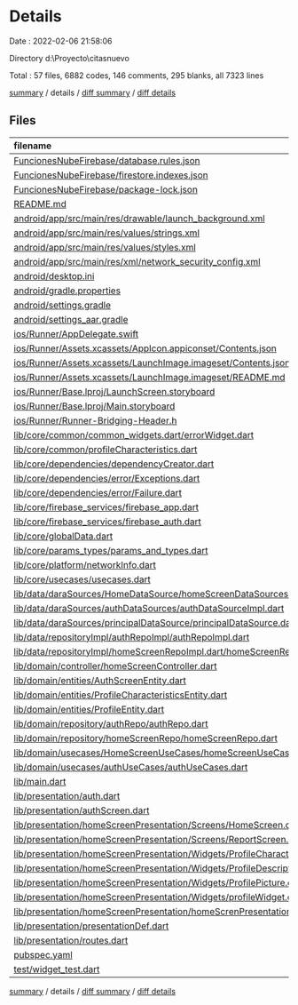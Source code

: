 # Details

Date : 2022-02-06 21:58:06

Directory d:\Proyecto\citasnuevo

Total : 57 files,  6882 codes, 146 comments, 295 blanks, all 7323 lines

[summary](results.md) / details / [diff summary](diff.md) / [diff details](diff-details.md)

## Files
| filename | language | code | comment | blank | total |
| :--- | :--- | ---: | ---: | ---: | ---: |
| [FuncionesNubeFirebase/database.rules.json](/FuncionesNubeFirebase/database.rules.json) | JSON | 6 | 0 | 0 | 6 |
| [FuncionesNubeFirebase/firestore.indexes.json](/FuncionesNubeFirebase/firestore.indexes.json) | JSON | 4 | 0 | 1 | 5 |
| [FuncionesNubeFirebase/package-lock.json](/FuncionesNubeFirebase/package-lock.json) | JSON | 4,627 | 0 | 1 | 4,628 |
| [README.md](/README.md) | Markdown | 10 | 0 | 7 | 17 |
| [android/app/src/main/res/drawable/launch_background.xml](/android/app/src/main/res/drawable/launch_background.xml) | XML | 4 | 7 | 2 | 13 |
| [android/app/src/main/res/values/strings.xml](/android/app/src/main/res/values/strings.xml) | XML | 5 | 5 | 3 | 13 |
| [android/app/src/main/res/values/styles.xml](/android/app/src/main/res/values/styles.xml) | XML | 9 | 9 | 1 | 19 |
| [android/app/src/main/res/xml/network_security_config.xml](/android/app/src/main/res/xml/network_security_config.xml) | XML | 8 | 0 | 0 | 8 |
| [android/desktop.ini](/android/desktop.ini) | Ini | 4 | 0 | 1 | 5 |
| [android/gradle.properties](/android/gradle.properties) | Properties | 4 | 0 | 1 | 5 |
| [android/settings.gradle](/android/settings.gradle) | Groovy | 12 | 0 | 4 | 16 |
| [android/settings_aar.gradle](/android/settings_aar.gradle) | Groovy | 1 | 0 | 1 | 2 |
| [ios/Runner/AppDelegate.swift](/ios/Runner/AppDelegate.swift) | Swift | 12 | 0 | 2 | 14 |
| [ios/Runner/Assets.xcassets/AppIcon.appiconset/Contents.json](/ios/Runner/Assets.xcassets/AppIcon.appiconset/Contents.json) | JSON | 122 | 0 | 1 | 123 |
| [ios/Runner/Assets.xcassets/LaunchImage.imageset/Contents.json](/ios/Runner/Assets.xcassets/LaunchImage.imageset/Contents.json) | JSON | 23 | 0 | 1 | 24 |
| [ios/Runner/Assets.xcassets/LaunchImage.imageset/README.md](/ios/Runner/Assets.xcassets/LaunchImage.imageset/README.md) | Markdown | 3 | 0 | 2 | 5 |
| [ios/Runner/Base.lproj/LaunchScreen.storyboard](/ios/Runner/Base.lproj/LaunchScreen.storyboard) | XML | 36 | 1 | 1 | 38 |
| [ios/Runner/Base.lproj/Main.storyboard](/ios/Runner/Base.lproj/Main.storyboard) | XML | 25 | 1 | 1 | 27 |
| [ios/Runner/Runner-Bridging-Header.h](/ios/Runner/Runner-Bridging-Header.h) | C++ | 1 | 0 | 1 | 2 |
| [lib/core/common/common_widgets.dart/errorWidget.dart](/lib/core/common/common_widgets.dart/errorWidget.dart) | Dart | 17 | 0 | 7 | 24 |
| [lib/core/common/profileCharacteristics.dart](/lib/core/common/profileCharacteristics.dart) | Dart | 73 | 1 | 10 | 84 |
| [lib/core/dependencies/dependencyCreator.dart](/lib/core/dependencies/dependencyCreator.dart) | Dart | 71 | 2 | 9 | 82 |
| [lib/core/dependencies/error/Exceptions.dart](/lib/core/dependencies/error/Exceptions.dart) | Dart | 35 | 0 | 7 | 42 |
| [lib/core/dependencies/error/Failure.dart](/lib/core/dependencies/error/Failure.dart) | Dart | 34 | 11 | 3 | 48 |
| [lib/core/firebase_services/firebase_app.dart](/lib/core/firebase_services/firebase_app.dart) | Dart | 7 | 0 | 0 | 7 |
| [lib/core/firebase_services/firebase_auth.dart](/lib/core/firebase_services/firebase_auth.dart) | Dart | 77 | 13 | 7 | 97 |
| [lib/core/globalData.dart](/lib/core/globalData.dart) | Dart | 2 | 0 | 0 | 2 |
| [lib/core/params_types/params_and_types.dart](/lib/core/params_types/params_and_types.dart) | Dart | 29 | 1 | 10 | 40 |
| [lib/core/platform/networkInfo.dart](/lib/core/platform/networkInfo.dart) | Dart | 51 | 0 | 9 | 60 |
| [lib/core/usecases/usecases.dart](/lib/core/usecases/usecases.dart) | Dart | 4 | 0 | 0 | 4 |
| [lib/data/daraSources/HomeDataSource/homeScreenDataSources.dart](/lib/data/daraSources/HomeDataSource/homeScreenDataSources.dart) | Dart | 157 | 23 | 18 | 198 |
| [lib/data/daraSources/authDataSources/authDataSourceImpl.dart](/lib/data/daraSources/authDataSources/authDataSourceImpl.dart) | Dart | 70 | 0 | 10 | 80 |
| [lib/data/daraSources/principalDataSource/principalDataSource.dart](/lib/data/daraSources/principalDataSource/principalDataSource.dart) | Dart | 41 | 0 | 8 | 49 |
| [lib/data/repositoryImpl/authRepoImpl/authRepoImpl.dart](/lib/data/repositoryImpl/authRepoImpl/authRepoImpl.dart) | Dart | 57 | 1 | 3 | 61 |
| [lib/data/repositoryImpl/homeScreenRepoImpl.dart/homeScreenRepoImpl.dart](/lib/data/repositoryImpl/homeScreenRepoImpl.dart/homeScreenRepoImpl.dart) | Dart | 136 | 0 | 12 | 148 |
| [lib/domain/controller/homeScreenController.dart](/lib/domain/controller/homeScreenController.dart) | Dart | 41 | 0 | 4 | 45 |
| [lib/domain/entities/AuthScreenEntity.dart](/lib/domain/entities/AuthScreenEntity.dart) | Dart | 16 | 0 | 0 | 16 |
| [lib/domain/entities/ProfileCharacteristicsEntity.dart](/lib/domain/entities/ProfileCharacteristicsEntity.dart) | Dart | 13 | 0 | 3 | 16 |
| [lib/domain/entities/ProfileEntity.dart](/lib/domain/entities/ProfileEntity.dart) | Dart | 30 | 0 | 1 | 31 |
| [lib/domain/repository/authRepo/authRepo.dart](/lib/domain/repository/authRepo/authRepo.dart) | Dart | 8 | 0 | 0 | 8 |
| [lib/domain/repository/homeScreenRepo/homeScreenRepo.dart](/lib/domain/repository/homeScreenRepo/homeScreenRepo.dart) | Dart | 11 | 0 | 1 | 12 |
| [lib/domain/usecases/HomeScreenUseCases/homeScreenUseCases.dart](/lib/domain/usecases/HomeScreenUseCases/homeScreenUseCases.dart) | Dart | 40 | 2 | 7 | 49 |
| [lib/domain/usecases/authUseCases/authUseCases.dart](/lib/domain/usecases/authUseCases/authUseCases.dart) | Dart | 22 | 0 | 1 | 23 |
| [lib/main.dart](/lib/main.dart) | Dart | 95 | 0 | 9 | 104 |
| [lib/presentation/auth.dart](/lib/presentation/auth.dart) | Dart | 75 | 7 | 14 | 96 |
| [lib/presentation/authScreen.dart](/lib/presentation/authScreen.dart) | Dart | 11 | 0 | 2 | 13 |
| [lib/presentation/homeScreenPresentation/Screens/HomeScreen.dart](/lib/presentation/homeScreenPresentation/Screens/HomeScreen.dart) | Dart | 71 | 1 | 6 | 78 |
| [lib/presentation/homeScreenPresentation/Screens/ReportScreen.dart](/lib/presentation/homeScreenPresentation/Screens/ReportScreen.dart) | Dart | 119 | 0 | 8 | 127 |
| [lib/presentation/homeScreenPresentation/Widgets/ProfileCharacteristicsWidget.dart](/lib/presentation/homeScreenPresentation/Widgets/ProfileCharacteristicsWidget.dart) | Dart | 68 | 0 | 11 | 79 |
| [lib/presentation/homeScreenPresentation/Widgets/ProfileDescription.dart](/lib/presentation/homeScreenPresentation/Widgets/ProfileDescription.dart) | Dart | 18 | 0 | 2 | 20 |
| [lib/presentation/homeScreenPresentation/Widgets/ProfilePicture.dart](/lib/presentation/homeScreenPresentation/Widgets/ProfilePicture.dart) | Dart | 21 | 0 | 2 | 23 |
| [lib/presentation/homeScreenPresentation/Widgets/profileWidget.dart](/lib/presentation/homeScreenPresentation/Widgets/profileWidget.dart) | Dart | 220 | 2 | 17 | 239 |
| [lib/presentation/homeScreenPresentation/homeScrenPresentation.dart](/lib/presentation/homeScreenPresentation/homeScrenPresentation.dart) | Dart | 110 | 3 | 16 | 129 |
| [lib/presentation/presentationDef.dart](/lib/presentation/presentationDef.dart) | Dart | 4 | 2 | 1 | 7 |
| [lib/presentation/routes.dart](/lib/presentation/routes.dart) | Dart | 27 | 0 | 0 | 27 |
| [pubspec.yaml](/pubspec.yaml) | YAML | 71 | 44 | 39 | 154 |
| [test/widget_test.dart](/test/widget_test.dart) | Dart | 14 | 10 | 7 | 31 |

[summary](results.md) / details / [diff summary](diff.md) / [diff details](diff-details.md)
